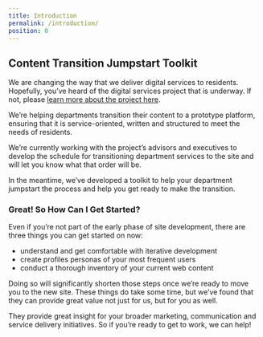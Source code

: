 ```yaml
---
title: Introduction
permalink: /introduction/
position: 0
---
```


## Content Transition Jumpstart Toolkit

We are changing the way that we deliver digital services to residents. Hopefully, you’ve heard of the digital services project that is underway. If not, please [learn more about the project here](http://projects.austintexas.io/projects/austin-digital-services-discovery/about/what-we-are-doing/).

We’re helping departments transition their content to a prototype platform, ensuring that it is service-oriented, written and structured to meet the needs of residents.

We’re currently working with the project’s advisors and executives to develop the schedule for transitioning department services to the site and will let you know what that order will be.

In the meantime, we’ve developed a toolkit to help your department jumpstart the process and help you get ready to make the transition.

### Great! So How Can I Get Started?

Even if you’re not part of the early phase of site development, there are three things you can get started on now:
- understand and get comfortable with iterative development
- create profiles personas of your most frequent users
- conduct a thorough inventory of your current web content

Doing so will significantly shorten those steps once we’re ready to move you to the new site. These things do take some time, but we’ve found that they can provide great value not just for us, but for you as well.

They provide great insight for your broader marketing, communication and service delivery initiatives. So if you’re ready to get to work, we can help!
